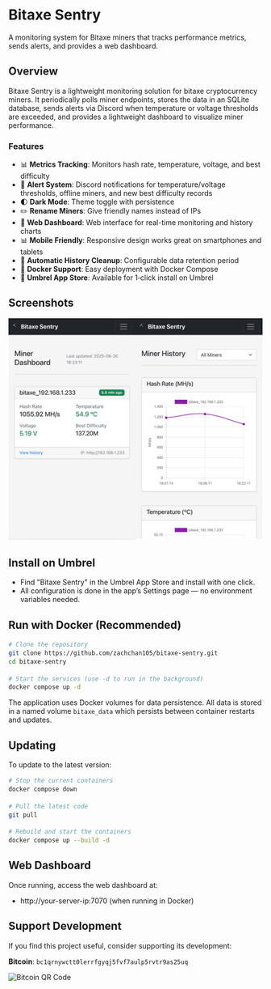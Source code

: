 # Bitaxe Sentry

A monitoring system for Bitaxe miners that tracks performance metrics, sends alerts, and provides a web dashboard.

## Overview

Bitaxe Sentry is a lightweight monitoring solution for bitaxe cryptocurrency miners. It periodically polls miner endpoints, stores the data in an SQLite database, sends alerts via Discord when temperature or voltage thresholds are exceeded, and provides a lightweight dashboard to visualize miner performance.

### Features

- 📊 **Metrics Tracking**: Monitors hash rate, temperature, voltage, and best difficulty
- 🚨 **Alert System**: Discord notifications for temperature/voltage thresholds, offline miners, and new best difficulty records
- 🌓 **Dark Mode**: Theme toggle with persistence
- ✏️ **Rename Miners**: Give friendly names instead of IPs
- 📱 **Web Dashboard**: Web interface for real-time monitoring and history charts
- 📊 **Mobile Friendly**: Responsive design works great on smartphones and tablets
- 🔄 **Automatic History Cleanup**: Configurable data retention period
- 🐳 **Docker Support**: Easy deployment with Docker Compose
- 🧩 **Umbrel App Store**: Available for 1‑click install on Umbrel

## Screenshots

![Dashboard View](./public/merged_image.png)

## Install on Umbrel

- Find "Bitaxe Sentry" in the Umbrel App Store and install with one click.
- All configuration is done in the app’s Settings page — no environment variables needed.

## Run with Docker (Recommended)

```bash
# Clone the repository
git clone https://github.com/zachchan105/bitaxe-sentry.git
cd bitaxe-sentry

# Start the services (use -d to run in the background)
docker compose up -d
```

The application uses Docker volumes for data persistence. All data is stored in a named volume `bitaxe_data` which persists between container restarts and updates.

## Updating

To update to the latest version:

```bash
# Stop the current containers
docker compose down

# Pull the latest code
git pull

# Rebuild and start the containers
docker compose up --build -d
```

## Web Dashboard

Once running, access the web dashboard at:
- http://your-server-ip:7070 (when running in Docker)

## Support Development

If you find this project useful, consider supporting its development:

**Bitcoin**: `bc1qrnywctt0lerrfgyqj5fvf7aulp5rvtr9as25uq`

![Bitcoin QR Code](https://api.qrserver.com/v1/create-qr-code/?size=150x150&data=bitcoin:bc1qrnywctt0lerrfgyqj5fvf7aulp5rvtr9as25uq) 
